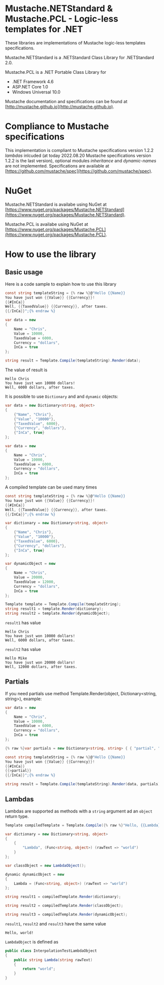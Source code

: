 # Mustache.NETStandard & Mustache.PCL - Logic-less templates for .NET 

These libraries are implementations of Mustache logic-less templates specifications.

Mustache.NETStandard is a .NETStandard Class Library for .NETStandard 2.0.

Mustache.PCL is a .NET Portable Class Library for 
- .NET Framework 4.6
- ASP.NET Core 1.0
- Windows Universal 10.0

Mustache documentation and specifications can be found at [http://mustache.github.io](http://mustache.github.io).

# Compliance to Mustache specifications
This implementation is compliant to Mustache specifications version 1.2.2 *lambdas* inlcuded (at today 2022.08.20 Mustache specifications version 1.2.2 is the last version), optional modules *inheritance* and *dynamic-names* are not implemented. Specifications are available at [https://github.com/mustache/spec](https://github.com/mustache/spec).

# NuGet
Mustache.NETStandard is availabe using NuGet at [https://www.nuget.org/packages/Mustache.NETStandard](https://www.nuget.org/packages/Mustache.NETStandard).

Mustache.PCL is availabe using NuGet at [https://www.nuget.org/packages/Mustache.PCL](https://www.nuget.org/packages/Mustache.PCL).

# How to use the library

## Basic usage
Here is a code sample to explain how to use this library
```csharp
const string templateString = {% raw %}@"Hello {{Name}}
You have just won {{Value}} {{Currency}}!
{{#InCa}}
Well, {{TaxedValue}} {{Currency}}, after taxes.
{{/InCa}}";{% endraw %}

var data = new
{
    Name = "Chris",
    Value = 10000,
    TaxedValue = 6000,
    Currency = "dollars",
    InCa = true
};

string result = Template.Compile(templateString).Render(data);
```

The value of result is
```
Hello Chris
You have just won 10000 dollars!
Well, 6000 dollars, after taxes.
```

It is possible to use `Dictionary` and and `dynamic` objects:
 
```csharp
var data = new Dictionary<string, object>
{
    {"Name", "Chris"},
    {"Value", "10000"},
    {"TaxedValue", 6000},
    {"Currency", "dollars"},
    {"InCa", true}
};
```

```csharp
var data = new
{
    Name = "Chris",
    Value = 10000,
    TaxedValue = 6000,
    Currency = "dollars",
    InCa = true
};
```

A compiled template can be used many times
```csharp
const string templateString = {% raw %}@"Hello {{Name}}
You have just won {{Value}} {{Currency}}!
{{#InCa}}
Well, {{TaxedValue}} {{Currency}}, after taxes.
{{/InCa}}";{% endraw %}

var dictionary = new Dictionary<string, object>
{
    {"Name", "Chris"},
    {"Value", "10000"},
    {"TaxedValue", 6000},
    {"Currency", "dollars"},
    {"InCa", true}
};

var dynamicObject = new
{
    Name = "Chris",
    Value = 20000,
    TaxedValue = 12000,
    Currency = "dollars",
    InCa = true
};

Template template = Template.Compile(templateString);
string result1 = template.Render(dictionary);
string result2 = template.Render(dynamicObject);
```
`result1` has value
```
Hello Chris
You have just won 10000 dollars!
Well, 6000 dollars, after taxes.
```
`result2` has value
```
Hello Mike
You have just won 20000 dollars!
Well, 12000 dollars, after taxes.
```

## Partials
If you need partials use method Template.Render(object, Dictionary<string, string>), example:
```csharp
var data = new
{
    Name = "Chris",
    Value = 10000,
    TaxedValue = 6000,
    Currency = "dollars",
    InCa = true
};

{% raw %}var partials = new Dictionary<string, string> { { "partial", "Well, {{TaxedValue}} {{Currency}}, after taxes.\r\n" } };{% endraw %}

const string templateString = {% raw %}@"Hello {{Name}}
You have just won {{Value}} {{Currency}}!
{{#InCa}}
{{>partial}}
{{/InCa}}";{% endraw %}

string result = Template.Compile(templateString).Render(data, partials);
```

## Lambdas
Lambdas are supported as methods with a `string` argument ad an `object` return type.
```csharp
Template compiledTemplate = Template.Compile({% raw %}"Hello, {{Lambda}}!"{% endraw %});

var dictionary = new Dictionary<string, object>
{
    {
        "Lambda", (Func<string, object>) (rawText => "world")
    }
};

var classObject = new LambdaObject();

dynamic dynamicObject = new
{
    Lambda = (Func<string, object>) (rawText => "world")
};

string result1 = compiledTemplate.Render(dictionary);

string result2 = compiledTemplate.Render(classObject);

string result3 = compiledTemplate.Render(dynamicObject);
```
`result1`, `result2` and `result3` have the same value
```
Hello, world!
```
`LambdaObject` is defined as
```csharp
public class InterpolationTestLambdaObject
{
    public string Lambda(string rawText)
    {
        return "world";
    }
}
```